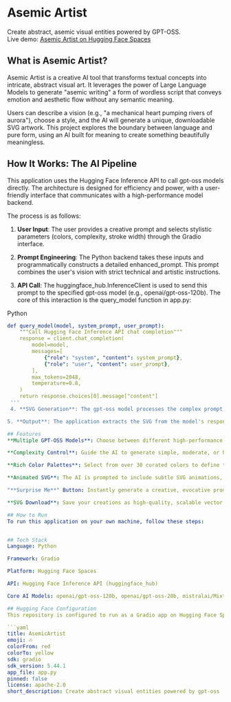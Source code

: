 # Asemic Artist

Create abstract, asemic visual entities powered by GPT-OSS.  
Live demo: [Asemic Artist on Hugging Face Spaces](https://huggingface.co/spaces/jpark8215/AsemicArtist)

## What is Asemic Artist?
Asemic Artist is a creative AI tool that transforms textual concepts into intricate, abstract visual art. It leverages the power of Large Language Models to generate "asemic writing" a form of wordless script that conveys emotion and aesthetic flow without any semantic meaning.

Users can describe a vision (e.g., "a mechanical heart pumping rivers of aurora"), choose a style, and the AI will generate a unique, downloadable SVG artwork. This project explores the boundary between language and pure form, using an AI built for meaning to create something beautifully meaningless.

## How It Works: The AI Pipeline
This application uses the Hugging Face Inference API to call gpt-oss models directly. The architecture is designed for efficiency and power, with a user-friendly interface that communicates with a high-performance model backend.

The process is as follows:

1. **User Input**: The user provides a creative prompt and selects stylistic parameters (colors, complexity, stroke width) through the Gradio interface.

2. **Prompt Engineering**: The Python backend takes these inputs and programmatically constructs a detailed enhanced_prompt. This prompt combines the user's vision with strict technical and artistic instructions.

3. **API Call**: The huggingface_hub.InferenceClient is used to send this prompt to the specified gpt-oss model (e.g., openai/gpt-oss-120b). The core of this interaction is the query_model function in app.py:

Python
```yaml
def query_model(model, system_prompt, user_prompt):
    """Call Hugging Face Inference API chat completion"""
    response = client.chat_completion(
        model=model,
        messages=[
            {"role": "system", "content": system_prompt},
            {"role": "user", "content": user_prompt},
        ],
        max_tokens=2048,
        temperature=0.8,
    )
    return response.choices[0].message["content"]
 '''
 4. **SVG Generation**: The gpt-oss model processes the complex prompt and generates a response that is pure SVG code.

5. **Output**: The application extracts the SVG from the model's response and displays it in the Gradio interface, making it available for download. A retry-loop is built-in to ensure robustness against API errors or malformed outputs.

## Features
**Multiple GPT-OSS Models**: Choose between different high-performance models like gpt-oss-120b and gpt-oss-20b to balance speed and creativity.

**Complexity Control**: Guide the AI to generate simple, moderate, or highly complex and detailed artwork.

**Rich Color Palettes**: Select from over 30 curated colors to define the entity's aesthetic.

**Animated SVG**: The AI is prompted to include subtle SVG animations, bringing the entities to life.

"**Surprise Me**" Button: Instantly generate a creative, evocative prompt to kickstart your imagination.

**SVG Download**: Save your creations as high-quality, scalable vector graphics for use in other projects.

## How to Run
To run this application on your own machine, follow these steps:


## Tech Stack
Language: Python

Framework: Gradio

Platform: Hugging Face Spaces

API: Hugging Face Inference API (huggingface_hub)

Core AI Models: openai/gpt-oss-120b, openai/gpt-oss-20b, mistralai/Mixtral-8x7B-Instruct-v0.1

## Hugging Face Configuration
This repository is configured to run as a Gradio app on Hugging Face Spaces.

```yaml
title: AsemicArtist
emoji: 🔥
colorFrom: red
colorTo: yellow
sdk: gradio
sdk_version: 5.44.1
app_file: app.py
pinned: false
license: apache-2.0
short_description: Create abstract visual entities powered by gpt-oss
